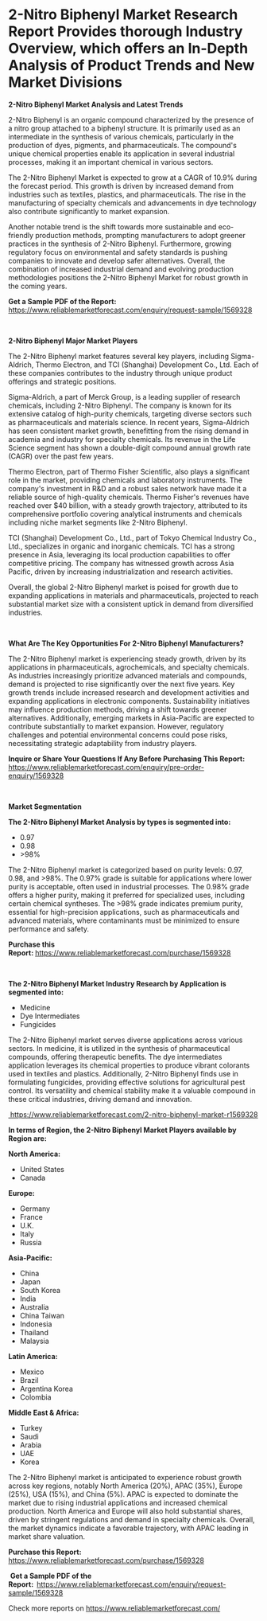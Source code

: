 <p><h1>2-Nitro Biphenyl Market Research Report Provides thorough Industry Overview, which offers an In-Depth Analysis of Product Trends and New Market Divisions</h1></p><p><strong>2-Nitro Biphenyl Market Analysis and Latest Trends</strong></p>
<p><p>2-Nitro Biphenyl is an organic compound characterized by the presence of a nitro group attached to a biphenyl structure. It is primarily used as an intermediate in the synthesis of various chemicals, particularly in the production of dyes, pigments, and pharmaceuticals. The compound's unique chemical properties enable its application in several industrial processes, making it an important chemical in various sectors.</p><p>The 2-Nitro Biphenyl Market is expected to grow at a CAGR of 10.9% during the forecast period. This growth is driven by increased demand from industries such as textiles, plastics, and pharmaceuticals. The rise in the manufacturing of specialty chemicals and advancements in dye technology also contribute significantly to market expansion. </p><p>Another notable trend is the shift towards more sustainable and eco-friendly production methods, prompting manufacturers to adopt greener practices in the synthesis of 2-Nitro Biphenyl. Furthermore, growing regulatory focus on environmental and safety standards is pushing companies to innovate and develop safer alternatives. Overall, the combination of increased industrial demand and evolving production methodologies positions the 2-Nitro Biphenyl Market for robust growth in the coming years.</p></p>
<p><strong>Get a Sample PDF of the Report:&nbsp;</strong> <a href="https://www.reliablemarketforecast.com/enquiry/request-sample/1569328?utm_campaign=3530&utm_medium=2&utm_source=Github&utm_content=ia&utm_term=25032025&utm_id=2-nitro-biphenyl">https://www.reliablemarketforecast.com/enquiry/request-sample/1569328</a></p>
<p>&nbsp;</p>
<p><strong>2-Nitro Biphenyl Major Market Players</strong></p>
<p><p>The 2-Nitro Biphenyl market features several key players, including Sigma-Aldrich, Thermo Electron, and TCI (Shanghai) Development Co., Ltd. Each of these companies contributes to the industry through unique product offerings and strategic positions.</p><p>Sigma-Aldrich, a part of Merck Group, is a leading supplier of research chemicals, including 2-Nitro Biphenyl. The company is known for its extensive catalog of high-purity chemicals, targeting diverse sectors such as pharmaceuticals and materials science. In recent years, Sigma-Aldrich has seen consistent market growth, benefitting from the rising demand in academia and industry for specialty chemicals. Its revenue in the Life Science segment has shown a double-digit compound annual growth rate (CAGR) over the past few years.</p><p>Thermo Electron, part of Thermo Fisher Scientific, also plays a significant role in the market, providing chemicals and laboratory instruments. The company's investment in R&D and a robust sales network have made it a reliable source of high-quality chemicals. Thermo Fisher's revenues have reached over $40 billion, with a steady growth trajectory, attributed to its comprehensive portfolio covering analytical instruments and chemicals including niche market segments like 2-Nitro Biphenyl.</p><p>TCI (Shanghai) Development Co., Ltd., part of Tokyo Chemical Industry Co., Ltd., specializes in organic and inorganic chemicals. TCI has a strong presence in Asia, leveraging its local production capabilities to offer competitive pricing. The company has witnessed growth across Asia Pacific, driven by increasing industrialization and research activities.</p><p>Overall, the global 2-Nitro Biphenyl market is poised for growth due to expanding applications in materials and pharmaceuticals, projected to reach substantial market size with a consistent uptick in demand from diversified industries.</p></p>
<p>&nbsp;</p>
<p><strong>What Are The Key Opportunities For 2-Nitro Biphenyl Manufacturers?</strong></p>
<p><p>The 2-Nitro Biphenyl market is experiencing steady growth, driven by its applications in pharmaceuticals, agrochemicals, and specialty chemicals. As industries increasingly prioritize advanced materials and compounds, demand is projected to rise significantly over the next five years. Key growth trends include increased research and development activities and expanding applications in electronic components. Sustainability initiatives may influence production methods, driving a shift towards greener alternatives. Additionally, emerging markets in Asia-Pacific are expected to contribute substantially to market expansion. However, regulatory challenges and potential environmental concerns could pose risks, necessitating strategic adaptability from industry players.</p></p>
<p><strong>Inquire or Share Your Questions If Any Before Purchasing This Report:</strong> <a href="https://www.reliablemarketforecast.com/enquiry/pre-order-enquiry/1569328?utm_campaign=3530&utm_medium=2&utm_source=Github&utm_content=ia&utm_term=25032025&utm_id=2-nitro-biphenyl">https://www.reliablemarketforecast.com/enquiry/pre-order-enquiry/1569328</a></p>
<p>&nbsp;</p>
<p><strong>Market Segmentation</strong></p>
<p><strong>The 2-Nitro Biphenyl Market Analysis by types is segmented into:</strong></p>
<p><ul><li>0.97</li><li>0.98</li><li>>98%</li></ul></p>
<p><p>The 2-Nitro Biphenyl market is categorized based on purity levels: 0.97, 0.98, and >98%. The 0.97% grade is suitable for applications where lower purity is acceptable, often used in industrial processes. The 0.98% grade offers a higher purity, making it preferred for specialized uses, including certain chemical syntheses. The >98% grade indicates premium purity, essential for high-precision applications, such as pharmaceuticals and advanced materials, where contaminants must be minimized to ensure performance and safety.</p></p>
<p><strong>Purchase this Report:&nbsp;</strong><a href="https://www.reliablemarketforecast.com/purchase/1569328?utm_campaign=3530&utm_medium=2&utm_source=Github&utm_content=ia&utm_term=25032025&utm_id=2-nitro-biphenyl">https://www.reliablemarketforecast.com/purchase/1569328</a></p>
<p>&nbsp;</p>
<p><strong>The 2-Nitro Biphenyl Market Industry Research by Application is segmented into:</strong></p>
<p><ul><li>Medicine</li><li>Dye Intermediates</li><li>Fungicides</li></ul></p>
<p><p>The 2-Nitro Biphenyl market serves diverse applications across various sectors. In medicine, it is utilized in the synthesis of pharmaceutical compounds, offering therapeutic benefits. The dye intermediates application leverages its chemical properties to produce vibrant colorants used in textiles and plastics. Additionally, 2-Nitro Biphenyl finds use in formulating fungicides, providing effective solutions for agricultural pest control. Its versatility and chemical stability make it a valuable compound in these critical industries, driving demand and innovation.</p></p>
<p><a href="https://www.reliablemarketforecast.com/2-nitro-biphenyl-market-r1569328?utm_campaign=3530&utm_medium=2&utm_source=Github&utm_content=ia&utm_term=25032025&utm_id=2-nitro-biphenyl">&nbsp;https://www.reliablemarketforecast.com/2-nitro-biphenyl-market-r1569328</a></p>
<p><strong>In terms of Region, the 2-Nitro Biphenyl Market Players available by Region are:</strong></p>
<p>
    <p> <strong> North America: </strong>
        <ul>
            <li>United States</li>
            <li>Canada</li>
        </ul>
        </p> 
    <p> <strong> Europe: </strong>
        <ul>
            <li>Germany</li>
            <li>France</li>
            <li>U.K.</li>
            <li>Italy</li>
            <li>Russia</li>
        </ul>
        </p> 
    <p> <strong> Asia-Pacific: </strong>
        <ul>
            <li>China</li>
            <li>Japan</li>
            <li>South Korea</li>
            <li>India</li>
            <li>Australia</li>
            <li>China Taiwan</li>
            <li>Indonesia</li>
            <li>Thailand</li>
            <li>Malaysia</li>
        </ul>
        </p> 
    <p> <strong> Latin America: </strong>
        <ul>
            <li>Mexico</li>
            <li>Brazil</li>
            <li>Argentina Korea</li>
            <li>Colombia</li>
        </ul>
        </p> 
    <p> <strong> Middle East & Africa: </strong>
        <ul>
            <li>Turkey</li>
            <li>Saudi</li>
            <li>Arabia</li>
            <li>UAE</li>
            <li>Korea</li>
        </ul>
    </p>
    </p>
<p><p>The 2-Nitro Biphenyl market is anticipated to experience robust growth across key regions, notably North America (20%), APAC (35%), Europe (25%), USA (15%), and China (5%). APAC is expected to dominate the market due to rising industrial applications and increased chemical production. North America and Europe will also hold substantial shares, driven by stringent regulations and demand in specialty chemicals. Overall, the market dynamics indicate a favorable trajectory, with APAC leading in market share valuation.</p></p>
<p><strong>Purchase this Report: </strong><a href="https://www.reliablemarketforecast.com/purchase/1569328?utm_campaign=3530&utm_medium=2&utm_source=Github&utm_content=ia&utm_term=25032025&utm_id=2-nitro-biphenyl">https://www.reliablemarketforecast.com/purchase/1569328</a></p>
<p>&nbsp;<strong>Get a Sample PDF of the Report:&nbsp;&nbsp;</strong><a href="https://www.reliablemarketforecast.com/enquiry/request-sample/1569328?utm_campaign=3530&utm_medium=2&utm_source=Github&utm_content=ia&utm_term=25032025&utm_id=2-nitro-biphenyl">https://www.reliablemarketforecast.com/enquiry/request-sample/1569328</a></p>
<p><strong></strong></p>
<p>Check more reports on <a href="https://www.reliablemarketforecast.com/?utm_campaign=3530&utm_medium=2&utm_source=Github&utm_content=ia&utm_term=25032025&utm_id=2-nitro-biphenyl">https://www.reliablemarketforecast.com/</a></p>
